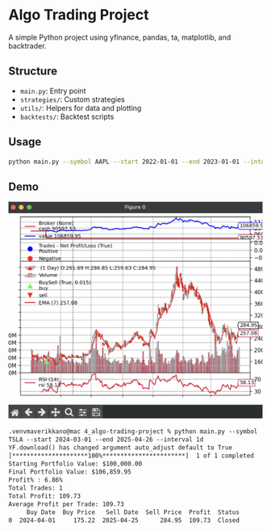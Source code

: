 
# Algo Trading Project

A simple Python project using yfinance, pandas, ta, matplotlib, and backtrader.

## Structure

- `main.py`: Entry point
- `strategies/`: Custom strategies
- `utils/`: Helpers for data and plotting
- `backtests/`: Backtest scripts

## Usage

```bash
python main.py --symbol AAPL --start 2022-01-01 --end 2023-01-01 --interval 1d
```
## Demo
![Tesla Swing Trades](https://github.com/maverikkano/Algo-Trading/blob/main/4_algo-trading-project/artefacts/TSLA-2024.03.01-2025.04.26-1d.png)

```
.venvmaverikkano@mac 4_algo-trading-project % python main.py --symbol TSLA --start 2024-03-01 --end 2025-04-26 --interval 1d
YF.download() has changed argument auto_adjust default to True
[*********************100%***********************]  1 of 1 completed
Starting Portfolio Value: $100,000.00
Final Portfolio Value: $106,859.95
Profit% : 6.86%
Total Trades: 1
Total Profit: 109.73
Average Profit per Trade: 109.73
     Buy Date  Buy Price   Sell Date  Sell Price  Profit  Status
0  2024-04-01     175.22  2025-04-25      284.95  109.73  Closed
```